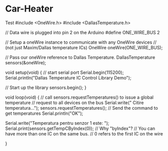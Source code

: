 # Car-Heater
Test
#include <OneWire.h>
#include <DallasTemperature.h>
 
// Data wire is plugged into pin 2 on the Arduino
#define ONE_WIRE_BUS 2
 
// Setup a oneWire instance to communicate with any OneWire devices 
// (not just Maxim/Dallas temperature ICs)
OneWire oneWire(ONE_WIRE_BUS);
 
// Pass our oneWire reference to Dallas Temperature.
DallasTemperature sensors(&oneWire);
 
void setup(void)
{
  // start serial port
  Serial.begin(115200);
  Serial.println("Dallas Temperature IC Control Library Demo");

  // Start up the library
  sensors.begin();
}
 
 
void loop(void)
{
  // call sensors.requestTemperatures() to issue a global temperature
  // request to all devices on the bus
  Serial.write(" Citire temperatura...");
  sensors.requestTemperatures(); // Send the command to get temperatures
  Serial.println("OK");

  Serial.write("Temperatura pentru senzor 1 este: ");
  Serial.print(sensors.getTempCByIndex(0)); // Why "byIndex"? 
    // You can have more than one IC on the same bus. 
    // 0 refers to the first IC on the wire
 
}
